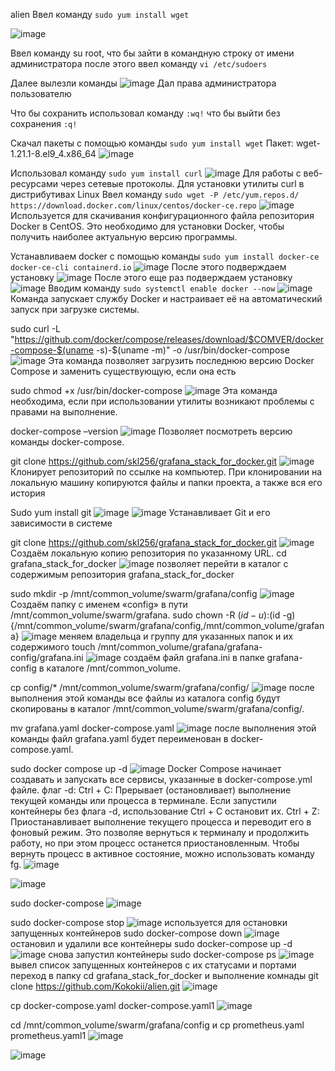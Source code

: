 alien
Ввел команду `sudo yum install wget`


![image](https://github.com/user-attachments/assets/bfed0a82-af35-41ed-b32f-342184affb0f)

Ввел команду su root, что бы зайти в командную строку от имени администратора  после этого ввел команду `vi /etc/sudoers`

Далее вылезли команды 
![image](https://github.com/user-attachments/assets/2846f04a-ac6e-43e5-82d0-ff7d611c290e)
Дал права администратора пользователю 

Что бы сохранить использовал команду `:wq!` что бы выйти без сохранения `:q!`

Скачал пакеты с помощью команды `sudo yum install wget`
Пакет: wget-1.21.1-8.el9_4.x86_64
![image](https://github.com/user-attachments/assets/d97ec8f8-0844-431f-8223-9a572e40a823)


Использовал команду `sudo yum install curl` 
![image](https://github.com/user-attachments/assets/c36754fa-150a-482e-a8bc-55aac4134f6a)
Для работы с веб-ресурсами через сетевые протоколы. Для установки утилиты curl в дистрибутивах Linux
Ввел команду `sudo wget -P /etc/yum.repos.d/ https://download.docker.com/linux/centos/docker-ce.repo`
![image](https://github.com/user-attachments/assets/bb1eb5e4-6fc1-4996-b39c-789829536491)
 Используется для скачивания конфигурационного файла репозитория Docker в CentOS. Это необходимо для установки Docker, чтобы получить наиболее актуальную версию программы.

Устанавливаем docker с помощью команды `sudo yum install docker-ce docker-ce-cli containerd.io`
![image](https://github.com/user-attachments/assets/9cf47f9a-bbcd-4e3c-b1dc-d83911051ea6)
После этого подверждаем установку 
![image](https://github.com/user-attachments/assets/7838738c-462c-49e6-9787-710e74ad639c)
После этого еще раз подверждаем установку 
![image](https://github.com/user-attachments/assets/946accc2-c756-4ab5-919b-85d8a0702117)
Вводим команду `sudo systemctl enable docker --now`
![image](https://github.com/user-attachments/assets/287a68d1-55c4-406e-825d-d5ac439f95ab)
Команда запускает службу Docker и настраивает её на автоматический запуск при загрузке системы.

sudo curl -L "https://github.com/docker/compose/releases/download/$COMVER/docker-compose-$(uname -s)-$(uname -m)" -o /usr/bin/docker-compose
![image](https://github.com/user-attachments/assets/72550e5c-4fb3-40ec-96c6-d8c99b29d53a)
Эта команда позволяет загрузить последнюю версию Docker Compose и заменить существующую, если она есть

sudo chmod +x /usr/bin/docker-compose
![image](https://github.com/user-attachments/assets/e5497e06-eb0f-41b4-a1b7-42bf2c254357)
Эта команда необходима, если при использовании утилиты возникают проблемы с правами на выполнение.

docker-compose –version
![image](https://github.com/user-attachments/assets/871ff733-5072-4bc7-96b5-39d83e9311f6)
Позволяет посмотреть версию команды docker-compose.

git clone https://github.com/skl256/grafana_stack_for_docker.git
![image](https://github.com/user-attachments/assets/15d4502c-f3e5-4ba4-afaf-73d243190702)
 Клонирует репозиторий по ссылке на компьютер. При клонировании на локальную машину копируются файлы и папки проекта, а также вся его история

Sudo yum install git
![image](https://github.com/user-attachments/assets/df8f78a8-8a58-483d-a12e-623b36cec565)
![image](https://github.com/user-attachments/assets/9fa562a1-5c0c-4db1-a624-149eb3dd17e6)
Устанавливает Git и его зависимости в системе

git clone https://github.com/skl256/grafana_stack_for_docker.git
![image](https://github.com/user-attachments/assets/7521a563-ac6e-45d5-ae89-d584cbcfe16f)
Создаём локальную копию репозитория по указанному URL.
cd grafana_stack_for_docker
![image](https://github.com/user-attachments/assets/f02817ea-1b21-46d1-b85c-d6ed2c4c58b9)
позволяет перейти в каталог с содержимым репозитория grafana_stack_for_docker

sudo mkdir -p /mnt/common_volume/swarm/grafana/config
![image](https://github.com/user-attachments/assets/0444a475-5273-4f9d-93c9-090160a22802)
Создаём папку с именем «config» в пути /mnt/common_volume/swarm/grafana.
sudo chown -R $(id -u):$(id -g) {/mnt/common_volume/swarm/grafana/config,/mnt/common_volume/grafana}
![image](https://github.com/user-attachments/assets/99ad189b-e8f8-4b5e-88b4-b82946a3933f)
 меняем владельца и группу для указанных папок и их содержимого
touch /mnt/common_volume/grafana/grafana-config/grafana.ini
![image](https://github.com/user-attachments/assets/97829281-3ab5-4f47-aff2-1b552be40386)
создаём файл grafana.ini в папке grafana-config в каталоге /mnt/common_volume.

cp config/* /mnt/common_volume/swarm/grafana/config/
![image](https://github.com/user-attachments/assets/e7f265ba-2dbe-46f7-b86d-3e05708979dd)
после выполнения этой команды все файлы из каталога config будут скопированы в каталог /mnt/common_volume/swarm/grafana/config/.

mv grafana.yaml docker-compose.yaml
![image](https://github.com/user-attachments/assets/db04fae1-5b0b-4973-8b52-fb758e4860ee)
после выполнения этой команды файл grafana.yaml будет переименован в docker-compose.yaml.

sudo docker compose up -d
![image](https://github.com/user-attachments/assets/0d922031-6943-4f10-87c2-8788f808d9ed)
Docker Compose начинает создавать и запускать все сервисы, указанные в docker-compose.yml файле. флаг -d: Ctrl + C: Прерывает (остановливает) выполнение текущей команды или процесса в терминале. Если запустили контейнеры без флага -d, использование Ctrl + C остановит их. Ctrl + Z: Приостанавливает выполнение текущего процесса и переводит его в фоновый режим. Это позволяе вернуться к терминалу и продолжить работу, но при этом процесс останется приостановленным. Чтобы вернуть процесс в активное состояние, можно использовать команду fg.
![image](https://github.com/user-attachments/assets/c5e08ad0-76f1-42cf-82e6-5e5960569437)

![image](https://github.com/user-attachments/assets/ae333ae7-c7d6-4cff-a702-4d2a5d6290be)

sudo docker-compose
![image](https://github.com/user-attachments/assets/c026aa83-9115-4081-b294-4dd842c84389)

sudo docker-compose stop
![image](https://github.com/user-attachments/assets/b674ea95-c5c1-472a-8cfb-515818f988ee)
используется для остановки запущенных контейнеров
sudo docker-compose down
![image](https://github.com/user-attachments/assets/1c4e88ff-820a-42a6-95d7-1d012e207e58)
остановил и удалили все контейнеры
sudo docker-compose up -d
![image](https://github.com/user-attachments/assets/ff7713d8-687e-42c1-95c6-d88415b3d615)
снова запустил контейнеры
sudo docker-compose ps
![image](https://github.com/user-attachments/assets/37229b19-7687-4709-8486-be069817937a)
 вывел список запущенных контейнеров с их статусами и портами
переход в папку cd grafana_stack_for_docker и выполнение комнады git clone https://github.com/Kokokii/alien.git
![image](https://github.com/user-attachments/assets/d14452b0-964c-4ade-93d6-b7b89ef26d72)

cp docker-compose.yaml docker-compose.yaml1
![image](https://github.com/user-attachments/assets/577fffcb-216a-4d3d-9fb2-ed0d68aec8f0)

cd /mnt/common_volume/swarm/grafana/config и cp prometheus.yaml prometheus.yaml1
![image](https://github.com/user-attachments/assets/9a2661dc-7bcd-4218-8fcf-94a9332b9090)


![image](https://github.com/user-attachments/assets/1941abe6-9fa1-4f74-a0c1-7593f4093ef4)








